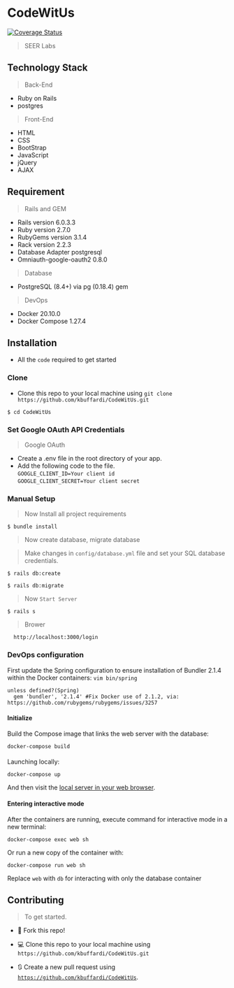 # CodeWitUs

[![Coverage Status](https://coveralls.io/repos/github/kbuffardi/CodeWitUs/badge.svg?branch=testing)](https://coveralls.io/github/kbuffardi/CodeWitUs?branch=testing)

> SEER Labs


## Technology Stack

> Back-End

- Ruby on Rails
- postgres

> Front-End

- HTML
- CSS
- BootStrap
- JavaScript
- jQuery
- AJAX


## Requirement

> Rails and GEM

- Rails version             6.0.3.3
- Ruby version              2.7.0
- RubyGems version          3.1.4
- Rack version              2.2.3
- Database Adapter          postgresql
- Omniauth-google-oauth2    0.8.0

> Database
- PostgreSQL (8.4+) via pg (0.18.4) gem

> DevOps

- Docker  20.10.0
- Docker Compose 1.27.4



## Installation

- All the `code` required to get started

### Clone

- Clone this repo to your local machine using `git clone https://github.com/kbuffardi/CodeWitUs.git`

```shell
$ cd CodeWitUs
```

### Set Google OAuth API Credentials

> Google OAuth
- Create a .env file in the root directory of your app.
-  Add the following code to the file. <br />
`GOOGLE_CLIENT_ID=Your client id  `<br />
`GOOGLE_CLIENT_SECRET=Your client secret`<br />


### Manual Setup

> Now Install all project requirements
```shell
$ bundle install
```

> Now create database, migrate database

> Make changes in `config/database.yml` file and set your SQL database credentials.


```shell
$ rails db:create
```

```shell
$ rails db:migrate
```

> Now `Start Server`

```shell
$ rails s
```


> Brower

```shell
  http://localhost:3000/login
```

### DevOps configuration

First update the Spring configuration to ensure installation of Bundler 2.1.4 within
the Docker containers: `vim bin/spring`

```shell
unless defined?(Spring)
  gem 'bundler', '2.1.4' #Fix Docker use of 2.1.2, via: https://github.com/rubygems/rubygems/issues/3257
```

#### Initialize

Build the Compose image that links the web server with the database:
```shell
docker-compose build
````

####

Launching locally:

```shell
docker-compose up
```

And then visit the [local server in your web browser](http://0.0.0.0:3000
).

#### Entering interactive mode

After the containers are running, execute command for interactive mode in a new terminal:
```shell
docker-compose exec web sh
```

Or run a new copy of the container with:
```shell
docker-compose run web sh
```

Replace `web` with `db` for interacting with only the database container

## Contributing

> To get started.

- 🍴 Fork this repo!

- 💻 Clone this repo to your local machine using `https://github.com/kbuffardi/CodeWitUs.git`

- 🔃 Create a new pull request using <a href="https://github.com/kbuffardi/CodeWitUs.git" target="_blank">`https://github.com/kbuffardi/CodeWitUs`</a>.
